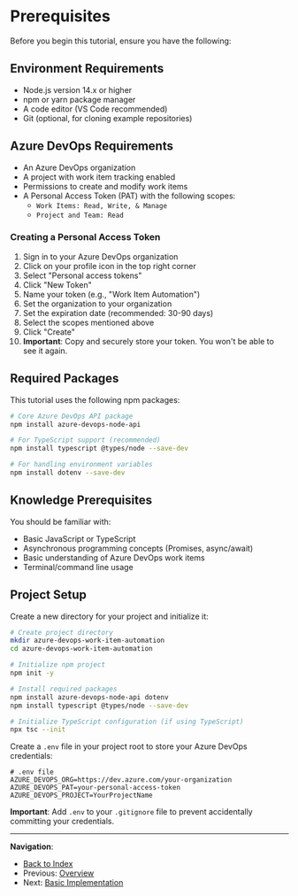 # Prerequisites

Before you begin this tutorial, ensure you have the following:

## Environment Requirements

- Node.js version 14.x or higher
- npm or yarn package manager
- A code editor (VS Code recommended)
- Git (optional, for cloning example repositories)

## Azure DevOps Requirements

- An Azure DevOps organization
- A project with work item tracking enabled
- Permissions to create and modify work items
- A Personal Access Token (PAT) with the following scopes:
  - `Work Items: Read, Write, & Manage`
  - `Project and Team: Read`

### Creating a Personal Access Token

1. Sign in to your Azure DevOps organization
2. Click on your profile icon in the top right corner
3. Select "Personal access tokens"
4. Click "New Token"
5. Name your token (e.g., "Work Item Automation")
6. Set the organization to your organization
7. Set the expiration date (recommended: 30-90 days)
8. Select the scopes mentioned above
9. Click "Create"
10. **Important**: Copy and securely store your token. You won't be able to see it again.

## Required Packages

This tutorial uses the following npm packages:

```bash
# Core Azure DevOps API package
npm install azure-devops-node-api

# For TypeScript support (recommended)
npm install typescript @types/node --save-dev

# For handling environment variables
npm install dotenv --save-dev
```

## Knowledge Prerequisites

You should be familiar with:

- Basic JavaScript or TypeScript
- Asynchronous programming concepts (Promises, async/await)
- Basic understanding of Azure DevOps work items
- Terminal/command line usage

## Project Setup

Create a new directory for your project and initialize it:

```bash
# Create project directory
mkdir azure-devops-work-item-automation
cd azure-devops-work-item-automation

# Initialize npm project
npm init -y

# Install required packages
npm install azure-devops-node-api dotenv
npm install typescript @types/node --save-dev

# Initialize TypeScript configuration (if using TypeScript)
npx tsc --init
```

Create a `.env` file in your project root to store your Azure DevOps credentials:

```
# .env file
AZURE_DEVOPS_ORG=https://dev.azure.com/your-organization
AZURE_DEVOPS_PAT=your-personal-access-token
AZURE_DEVOPS_PROJECT=YourProjectName
```

**Important**: Add `.env` to your `.gitignore` file to prevent accidentally committing your credentials.

---

**Navigation**:
- [Back to Index](../index.md)
- Previous: [Overview](./01-header-overview.md)
- Next: [Basic Implementation](./03-basic-implementation.md) 